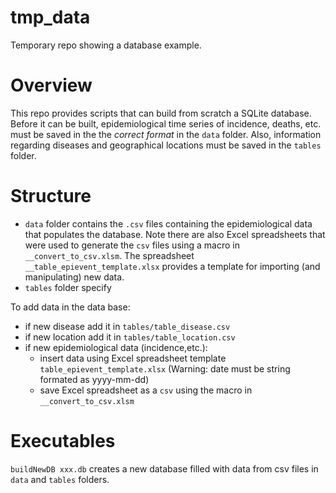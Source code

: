 # tmp_data
Temporary repo showing a database example.

Overview
========
This repo provides scripts that can build from scratch a SQLite database. 
Before it can be built, epidemiological time series of incidence, deaths, etc. must be saved in the the _correct format_ in the `data` folder. Also, information regarding diseases and geographical locations must be saved in the `tables` folder. 


Structure
========
 * `data` folder contains the `.csv` files containing the epidemiological data that populates the database. Note there are also Excel spreadsheets that were used to generate the `csv` files using a macro in `__convert_to_csv.xlsm`. The spreadsheet `__table_epievent_template.xlsx` provides a template for importing (and manipulating) new data.
 * `tables` folder specify

To add data in the data base:
- if new disease add it in `tables/table_disease.csv` 
- if new location add it in `tables/table_location.csv`
- if new epidemiological data (incidence,etc.):
  - insert data using Excel spreadsheet template `table_epievent_template.xlsx` (Warning: date must be string formated as yyyy-mm-dd)
  - save Excel spreadsheet as a `csv` using the macro in `__convert_to_csv.xlsm`

Executables
===========
`buildNewDB xxx.db` creates a new database filled with data from csv files in `data` and `tables` folders.
